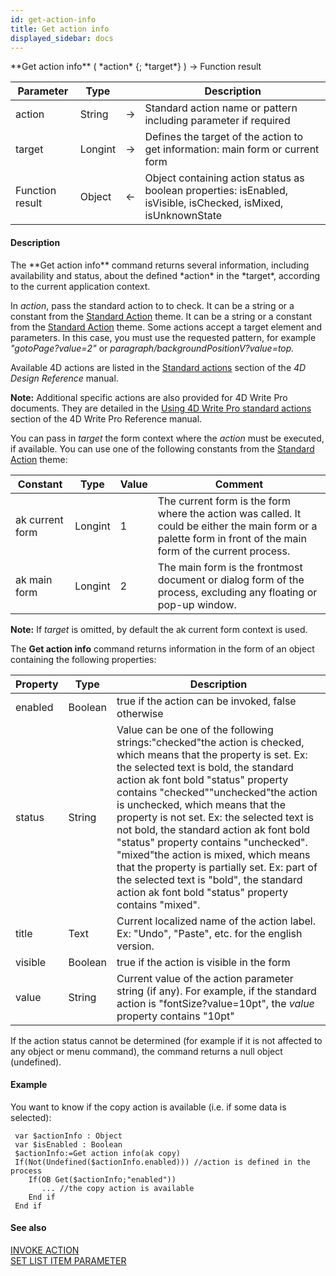 ```yaml
---
id: get-action-info
title: Get action info
displayed_sidebar: docs
---
```


<!--REF #_command_.Get action info.Syntax-->**Get action info** ( *action* {; *target*} ) -> Function result<!-- END REF-->
<!--REF #_command_.Get action info.Params-->
| Parameter | Type |  | Description |
| --- | --- | --- | --- |
| action | String | -> | Standard action name or pattern including parameter if required |
| target | Longint | -> | Defines the target of the action to get information: main form or current form |
| Function result | Object | <- | Object containing action status as boolean properties: isEnabled, isVisible, isChecked, isMixed, isUnknownState |

<!-- END REF-->

#### Description 

<!--REF #_command_.Get action info.Summary-->The **Get action info** command returns several information, including availability and status, about the defined *action* in the *target*, according to the current application context.<!-- END REF-->

In *action*, pass the standard action to to check. It can be a string or a constant from the [Standard Action](/4Dv20R6/4D/20-R6/Standard-Action.302-6958501.en.html) theme. It can be a string or a constant from the [Standard Action](/4Dv20R6/4D/20-R6/Standard-Action.302-6958501.en.html) theme. Some actions accept a target element and parameters. In this case, you must use the requested pattern, for example *"gotoPage?value=2"* or *paragraph/backgroundPositionV?value=top.* 

Available 4D actions are listed in the [Standard actions](/4Dv20R6/4D/20-R6/Standard-actions.300-7003350.en.html) section of the *4D Design Reference* manual.

**Note:** Additional specific actions are also provided for 4D Write Pro documents. They are detailed in the [Using 4D Write Pro standard actions](/4Dv20R6/4D/20-R6/Using-4D-Write-Pro-standard-actions.200-6993933.en.html) section of the 4D Write Pro Reference manual.

You can pass in *target* the form context where the *action* must be executed, if available. You can use one of the following constants from the [Standard Action](/4Dv20R6/4D/20-R6/Standard-Action.302-6958501.en.html) theme:

| Constant        | Type    | Value | Comment                                                                                                                                                        |
| --------------- | ------- | ----- | -------------------------------------------------------------------------------------------------------------------------------------------------------------- |
| ak current form | Longint | 1     | The current form is the form where the action was called. It could be either the main form or a palette form in front of the main form of the current process. |
| ak main form    | Longint | 2     | The main form is the frontmost document or dialog form of the process, excluding any floating or pop-up window.                                                |

**Note:** If *target* is omitted, by default the ak current form context is used.

The **Get action info** command returns information in the form of an object containing the following properties:

| **Property** | **Type** | **Description**                                                                                                                                                                                                                                                                                                                                                                                                                                                                                                                                                                                         |
| ------------ | -------- | ------------------------------------------------------------------------------------------------------------------------------------------------------------------------------------------------------------------------------------------------------------------------------------------------------------------------------------------------------------------------------------------------------------------------------------------------------------------------------------------------------------------------------------------------------------------------------------------------------- |
| enabled      | Boolean  | true if the action can be invoked, false otherwise                                                                                                                                                                                                                                                                                                                                                                                                                                                                                                                                                      |
| status       | String   | Value can be one of the following strings:"checked"the action is checked, which means that the property is set. Ex: the selected text is bold, the standard action ak font bold "status" property contains "checked""unchecked"the action is unchecked, which means that the property is not set. Ex: the selected text is not bold, the standard action ak font bold "status" property contains "unchecked". "mixed"the action is mixed, which means that the property is partially set. Ex: part of the selected text is "bold", the standard action ak font bold "status" property contains "mixed". |
| title        | Text     | Current localized name of the action label. Ex: "Undo", "Paste", etc. for the english version.                                                                                                                                                                                                                                                                                                                                                                                                                                                                                                          |
| visible      | Boolean  | true if the action is visible in the form                                                                                                                                                                                                                                                                                                                                                                                                                                                                                                                                                               |
| value        | String   | Current value of the action parameter string (if any). For example, if the standard action is "fontSize?value=10pt", the *value* property contains "10pt"                                                                                                                                                                                                                                                                                                                                                                                                                                               |

If the action status cannot be determined (for example if it is not affected to any object or menu command), the command returns a null object (undefined). 

#### Example 

You want to know if the copy action is available (i.e. if some data is selected):

```4d
 var $actionInfo : Object
 var $isEnabled : Boolean
 $actionInfo:=Get action info(ak copy)
 If(Not(Undefined($actionInfo.enabled))) //action is defined in the process
    If(OB Get($actionInfo;"enabled"))
       ... //the copy action is available
    End if
 End if
```

#### See also 

[INVOKE ACTION](invoke-action.md)  
[SET LIST ITEM PARAMETER](set-list-item-parameter.md)  